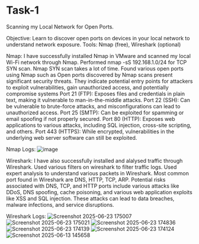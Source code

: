 # Task-1
Scanning my Local Network for Open Ports.

Objective: Learn to discover open ports on devices in your local network to
understand network exposure.
Tools: Nmap (free), Wireshark (optional)

Nmap:
I have successfully installed Nmap in VMware and scanned my local Wi-Fi network through Nmap.
Performed nmap -sS 192.168.1.0/24 for TCP SYN scan.
Nmap SYN scan takes a lot of time.
Found various open ports using Nmap such as 
Open ports discovered by Nmap scans present significant security threats. 
They indicate potential entry points for attackers to exploit vulnerabilities, gain unauthorized access, and potentially compromise systems
Port 21 (FTP): Exposes files and credentials in plain text, making it vulnerable to man-in-the-middle attacks.
Port 22 (SSH): Can be vulnerable to brute-force attacks, and misconfigurations can lead to unauthorized access.
Port 25 (SMTP): Can be exploited for spamming or email spoofing if not properly secured.
Port 80 (HTTP): Exposes web applications to various attacks, including SQL injection, cross-site scripting, and others.
Port 443 (HTTPS): While encrypted, vulnerabilities in the underlying web server software can still be exploited. 

Nmap Logs:
![image](https://github.com/user-attachments/assets/bcb8bb90-850b-4390-9ddd-ff0b14036f8a)

Wireshark:
I have also successfully installed and alalysed traffic through Wireshark.
Used various filters on wireshark to filter traffic logs.
Used expert analysis to understand various packets in Wireshark.
Most common port found in Wireshark are DNS, HTTP, TCP, ARP.
Potential risks associated with DNS, TCP, and HTTP ports include various attacks like DDoS, DNS spoofing, cache poisoning, and various web application exploits like XSS and SQL injection. 
These attacks can lead to data breaches, malware infections, and service disruptions. 

Wireshark Logs:
![Screenshot 2025-06-23 175007](https://github.com/user-attachments/assets/8b87f310-3a5e-4ebb-b0c7-73e72cb51209)
![Screenshot 2025-06-23 175021](https://github.com/user-attachments/assets/a3d456b5-253b-4b4c-8b2c-b84818dbbe32)
![Screenshot 2025-06-23 174836](https://github.com/user-attachments/assets/11e69e04-961c-41b9-a5af-1b28bde80205)
![Screenshot 2025-06-23 174139](https://github.com/user-attachments/assets/f405ef06-9e54-48aa-912a-6b1fa5c25c16)
![Screenshot 2025-06-23 174124](https://github.com/user-attachments/assets/d4f35fc7-30da-4f9b-9620-107f8bf0511d)
![Screenshot 2025-06-13 145658](https://github.com/user-attachments/assets/9b53c2e7-4a4d-4ac0-8bf1-710214b3dd51)
